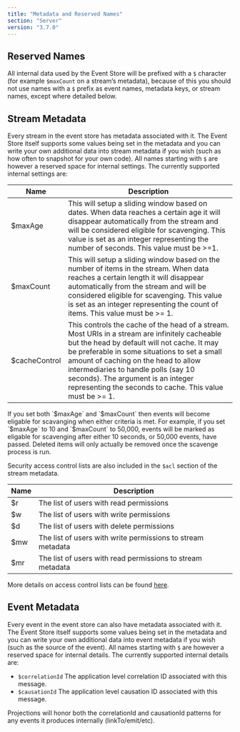 ```yaml
---
title: "Metadata and Reserved Names"
section: "Server"
version: "3.7.0"
---
```


## Reserved Names

All internal data used by the Event Store will be prefixed with a `$` character (for example `$maxCount` on a stream’s metadata), because of this you should not use names with a `$` prefix as event names, metadata keys, or stream names, except where detailed below.

## Stream Metadata

Every stream in the event store has metadata associated with it. The Event Store itself supports some values being set in the metadata and you can write your own additional data into stream metadata if you wish (such as how often to snapshot for your own code). All names starting with `$` are however a reserved space for internal settings. The currently supported internal settings are:

<table>
    <thead>
        <tr>
            <th>Name</th>
            <th>Description</th>
        </tr>
    </thead>
    <tbody>
        <tr>
            <td>$maxAge</td>
            <td>This will setup a sliding window based on dates. When data reaches a certain age it will disappear automatically from the stream and will be considered eligible for scavenging. This value is set as an integer representing the number of seconds. This value must be >=1.</td>
        </tr>
        <tr>
            <td>$maxCount</td>
            <td>This will setup a sliding window based on the number of items in the stream. When data reaches a certain length it will disappear automatically from the stream and will be considered eligible for scavenging. This value is set as an integer representing the count of items. This value must be >= 1.</td>
        </tr>
        <tr>
            <td>$cacheControl</td>
            <td>This controls the cache of the head of a stream. Most URIs in a stream are infinitely cacheable but the head by default will not cache. It may be preferable in some situations to set a small amount of caching on the head to allow intermediaries to handle polls (say 10 seconds). The argument is an integer representing the seconds to cache. This value must be >= 1.</td>
        </tr>
    </tbody>
</table>

<span class="note">
If you set both `$maxAge` and `$maxCount` then events will become eligable for scavanging when either criteria is met. For example, if you set `$maxAge` to 10 and `$maxCount` to 50,000, events will be marked as eligable for scavenging after either 10 seconds, or 50,000 events, have passed. Deleted items will only actually be removed once the scavenge process is run.
</span>

Security access control lists are also included in the `$acl` section of the stream metadata.

<table>
    <thead>
        <tr>
            <th>Name</th>
            <th>Description</th>
        </tr>
    </thead>
    <tbody>
        <tr>
            <td>$r</td>
            <td>The list of users with read permissions</td>
        </tr>
        <tr>
            <td>$w</td>
            <td>The list of users with write permissions</td>
        </tr>
        <tr>
            <td>$d</td>
            <td>The list of users with delete permissions</td>
        </tr>
        <tr>
            <td>$mw</td>
            <td>The list of users with write permissions to stream metadata</td>
        </tr>
        <tr>
            <td>$mr</td>
            <td>The list of users with read permissions to stream metadata</td>
        </tr>
    </tbody>
</table>

More details on access control lists can be found [here](../access-control-lists).

## Event Metadata

Every event in the event store can also have metadata associated with it. The Event Store itself supports some values being set in the metadata and you can write your own additional data into event metadata if you wish (such as the source of the event). All names starting with `$` are however a reserved space for internal details. The currently supported internal details are:

* `$correlationId` The application level correlation ID associated with this message.
* `$causationId` The application level causation ID associated with this message.

Projections will honor both the correlationId and causationId patterns for any events it produces internally (linkTo/emit/etc).
